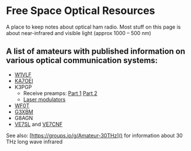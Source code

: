 # Free Space Optical Resources
A place to keep notes about optical ham radio. Most stuff on this page is about near-infrared and visible light (approx 1000 – 500 nm) 

## A list of amateurs with published information on various optical communication systems:

* [W1VLF](youtube.com/@W1VLF) 
* [KA7OEI](modulatedlight.org)
* K3PGP
	* Receive preamps: [Part 1](k3pgp.org/frontend1.htm) [Part 2](k3pgp.org/frontend2.htm)
	* [Laser modulators](k3pgp.org/laserpen.htm)
* [WF0T](wf0t.blogspot.com)
* [G3XBM](g3xbm-qrp.blogspot.com/search?q=optical)
* G8AGN
* [VE7SL](https://ve7sl.blogspot.com) and [VE7CNF](https://phasordesign.com/VE7CNFamateurRadio/Lightwave/VE7CNF_Lightwave_Operations.html)

See also: [https://groups.io/g/Amateur-30THz]() for information about 30 THz long wave infrared
